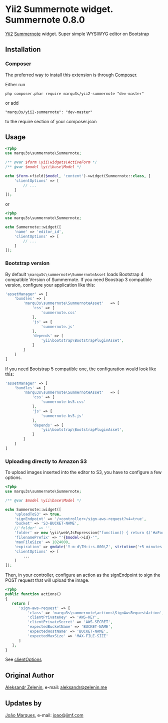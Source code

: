 # Yii2 Summernote widget. Summernote 0.8.0

[Yii2](http://www.yiiframework.com) [Summernote](http://hackerwins.github.io/summernote) widget. Super simple WYSIWYG editor on Bootstrap

## Installation

### Composer

The preferred way to install this extension is through [Composer](http://getcomposer.org/).

Either run

	php composer.phar require marqu3s/yii2-summernote "dev-master"

or add

	"marqu3s/yii2-summernote": "dev-master"

to the require section of your composer.json

## Usage
```php
<?php
use marqu3s\summernote\Summernote;

/** @var $form \yii\widgets\ActiveForm */
/** @var $model \yii\base\Model */

echo $form->field($model, 'content')->widget(Summernote::class, [
    'clientOptions' => [
        // ...
    ]
]);
```

or
```php
<?php
use marqu3s\summernote\Summernote;

echo Summernote::widget([
    'name' => 'editor_id',
    'clientOptions' => [
        // ...
    ]
]);
```
	
### Bootstrap version
By default `\marqu3s\summernote\SummernoteAsset` loads Bootstrap 4 compatible Version of Summernote.
If you need Boostrap 3 compatible version, configure your application like this:
```php
'assetManager' => [
    'bundles' => [
        'marqu3s\summernote\SummernoteAsset'   => [
            'css' => [
                'summernote.css'
            ],
            'js' => [
                'summernote.js'
            ], 
            'depends' => [
                'yii\bootstrap\BootstrapPluginAsset',
            ]
        ]
    ]
]
``` 

If you need Bootstrap 5 compatible one, the configuration would look like this:
```php
'assetManager' => [
    'bundles' => [
        'marqu3s\summernote\SummernoteAsset'   => [
            'css' => [
                'summernote-bs5.css'
            ],
            'js' => [
                'summernote-bs5.js'
            ], 
            'depends' => [
                'yii\bootstrap\BootstrapPluginAsset',
            ]
        ]
    ]
]
``` 

### Uploading directly to Amazon S3

To upload images inserted into the editor to S3, you have to configure a few options.




```php
<?php
use marqu3s\summernote\Summernote;

/** @var $model \yii\base\Model */

echo Summernote::widget([
    'uploadToS3' => true,
    'signEndpoint' => '/<controller>/sign-aws-request?v4=true',
    'bucket' => 'S3-BUCKET-NAME',
    //'folder' => '',
    'folder' => new \yii\web\JsExpression("function() { return $('#aFormFieldId').val() + '/'; }"),
    'filenamePrefix' => "'{$model->id}-'",
    'maxFileSize' => 1024000,
    'expiration' => gmdate('Y-m-d\TH:i:s.000\Z', strtotime('+5 minutes')),
    'clientOptions' => [
        ...
    ]
]);
```
	
Then, in your controller, configure an action as the signEndpoint to sign the POST request that will upload the image.

```php
<?php
public function actions()
{
   return [
      'sign-aws-request' => [
          'class' => 'marqu3s\summernote\actions\SignAwsRequestAction',
          'clientPrivateKey' => 'AWS-KEY',
          'clientPrivateSecret' => 'AWS-SECRET',
          'expectedBucketName' => 'BUCKET-NAME',
          'expectedHostName' => 'BUCKET-NAME',
          'expectedMaxSize' => 'MAX-FILE-SIZE'
      ]
   ];
}
```

See [clientOptions](http://hackerwins.github.io/summernote/features.html)

## Original Author

[Aleksandr Zelenin](https://github.com/zelenin/), e-mail: [aleksandr@zelenin.me](mailto:aleksandr@zelenin.me)

## Updates by

[João Marques](https://github.com/marqu3s/), e-mail: [joao@jjmf.com](mailto:joao@jjmf.com)
